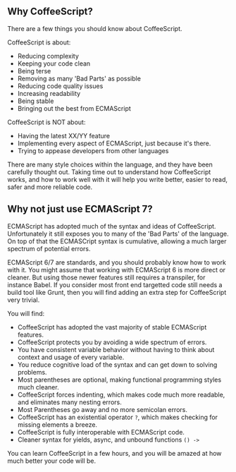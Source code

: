 ## Why CoffeeScript?
There are a few things you should know about CoffeeScript. 

CoffeeScript is about: 

  * Reducing complexity
  * Keeping your code clean
  * Being terse
  * Removing as many 'Bad Parts' as possible
  * Reducing code quality issues
  * Increasing readability
  * Being stable
  * Bringing out the best from ECMAScript

CoffeeScript is NOT about: 

  * Having the latest XX/YY feature
  * Implementing every aspect of ECMAScript, just because it's there.
  * Trying to appease developers from other languages

There are many style choices within the language, and they have been carefully thought out. Taking time out to understand how CoffeeScript works, and how to work well with it will help you write better, easier to read, safer and more reliable code.

## Why not just use ECMAScript 7?


ECMAScript has adopted much of the syntax and ideas of CoffeeScript. Unfortunately it still exposes you to many of the 'Bad Parts' of the language. On top of that the ECMASCript syntax is cumulative, allowing a much larger spectrum of potential errors. 

ECMAScript 6/7 are standards, and you should probably know how to work with it. You might assume that working with ECMAScript 6 is more direct or cleaner. But using those newer features still requires a transpiler, for instance Babel. If you consider most front end targetted code still needs a build tool like Grunt, then you will find adding an extra step for CoffeeScript very trivial. 

You will find:

* CoffeeScript has adopted the vast majority of stable ECMAScript features.
* CoffeeScript protects you by avoiding a wide spectrum of errors. 
* You have consistent variable behavior without having to think about context and usage of every variable.
* You reduce cognitive load of the syntax and can get down to solving problems.
* Most parentheses are optional, making functional programming styles much cleaner.
* CoffeeScript forces indenting, which makes code much more readable, and eliminates many nesting errors.
* Most Parentheses go away and no more semicolan errors.  
* CoffeeScript has an existential operator `?`, which makes checking for missing elements a breeze.
* CoffeeScript is fully interoperable with ECMAScript code.
* Cleaner syntax for yields, async, and unbound functions `() ->` 

You can learn CoffeeScript in a few hours, and you will be amazed at how much better your code will be.